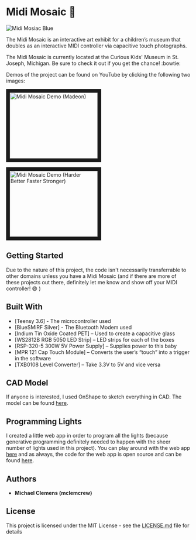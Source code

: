 # Midi Mosaic :musical_keyboard:

![Midi Mosiac Blue](http://mclemens.mgserver.org/Images/IMG_3551.jpg)

The Midi Mosaic is an interactive art exhibit for a children’s museum that doubles as an interactive MIDI controller via capacitive touch photographs.

The Midi Mosaic is currently located at the Curious Kids' Museum in St. Joseph, Michigan.  Be sure to check it out if you get the chance! :bowtie:

Demos of the project can be found on YouTube by clicking the following two images:

<a href="http://www.youtube.com/watch?feature=player_embedded&v=lzz4zSDs-3s
" target="_blank"><img src="http://img.youtube.com/vi/lzz4zSDs-3s/0.jpg" 
alt="Midi Mosaic Demo (Madeon)" width="240" height="180" border="10" /></a>

<a href="http://www.youtube.com/watch?feature=player_embedded&v=ryv_76FB_y8
" target="_blank"><img src="http://img.youtube.com/vi/ryv_76FB_y8/0.jpg" 
alt="Midi Mosaic Demo (Harder Better Faster Stronger)" width="240" height="180" border="10" /></a>


## Getting Started

Due to the nature of this project, the code isn't necessarily transferrable to other domains unless you have a Midi Mosaic (and if there are more of these projects out there, definitely let me know and show off your MIDI controller! :smile: )

## Built With

* [Teensy 3.6] - The microcontroller used
* [BlueSMiRF Silver] - The Bluetooth Modem used
* [Indium Tin Oxide Coated PET] – Used to create a capacitive glass
* [WS2812B RGB 5050 LED Strip] – LED strips for each of the boxes
* [RSP-320-5 300W 5V Power Supply] – Supplies power to this baby
* [MPR 121 Cap Touch Module] – Converts the user’s “touch” into a trigger in the software
* [TXB0108 Level Converter] – Take 3.3V to 5V and vice versa

## CAD Model

If anyone is interested, I used OnShape to sketch everything in CAD.  The model can be found [here](https://cad.onshape.com/documents/8cc8a91fe985116ffbdf6bbd/w/6f97be81eeae7664b89baed9/e/5e68668bd3000bb2f4dac299).

## Programming Lights

I created a little web app in order to program all the lights (because generative programming definitely needed to happen with the sheer number of lights used in this project).  You can play around with the web app [here](https://mclemcrew.github.io/LED-Code-Generator-for-Midi-Mosaic/) and as always, the code for the web app is open source and can be found [here](https://github.com/mclemcrew/LED-Code-Generator-for-Midi-Mosaic).

## Authors

* **Michael Clemens (mclemcrew)**

## License

This project is licensed under the MIT License - see the [LICENSE.md](LICENSE.md) file for details
